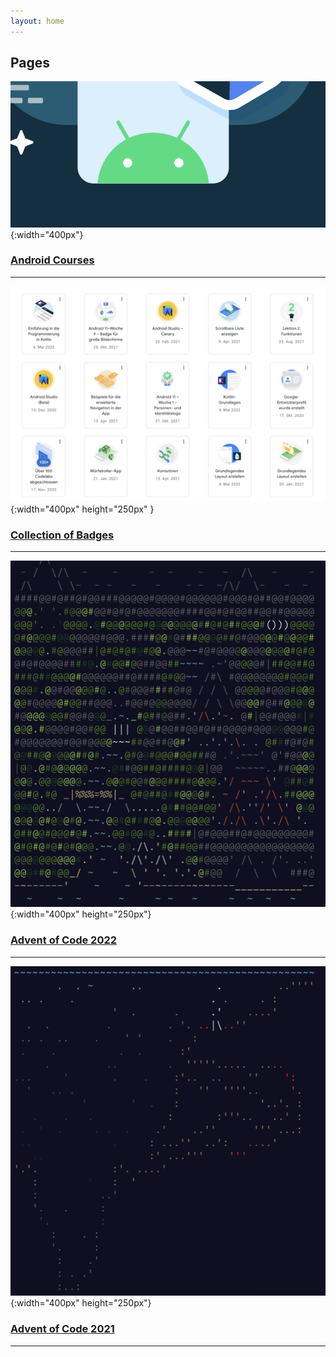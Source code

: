 ```yaml
---
layout: home
---
```


## Pages

![Android Bot](/assets/img/courses/android-bot.png){:width="400px"}

### [Android Courses](/courses/android.html)

---

![Badges](/assets/img/badges/badges-1.png){:width="400px" height="250px" }

### [Collection of Badges](/courses/badges.html)

---

![Screenshot AOC 2022](/assets/img/aoc/aoc-2022.png){:width="400px" height="250px"}

### [Advent of Code 2022](/aoc/aoc22.html)

---

![Screenshot AOC 2021](/assets/img/aoc/aoc-2021.png){:width="400px" height="250px"}

### [Advent of Code 2021](/aoc/aoc21.html)

---